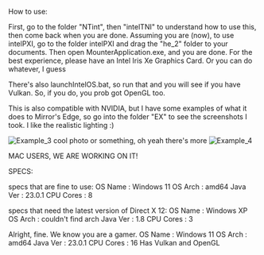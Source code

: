 How to use:

First, go to the folder "NTint", then "intelTNI" to understand how to use this, then come back when you are done. Assuming you are (now), to use intelPXI, go to the folder intelPXI and drag the "he_2" folder to your documents. Then open MounterApplication.exe, and you are done. For the best experience, please have an Intel Iris Xe Graphics Card. Or you can do whatever, I guess

There's also launchIntelOS.bat, so run that and you will see if you have Vulkan. So, if you do, you prob got OpenGL too.

This is also compatible with NVIDIA, but I have some examples of what it does to Mirror's Edge, so go into the folder "EX" to see the screenshots I took.
I like the realistic lighting :)


![Example_3](https://github.com/user-attachments/assets/3e329782-82a6-4810-b4e9-9c4e5d439e5f)
cool photo or something, oh yeah there's more
![Example_4](https://github.com/user-attachments/assets/26bd54bf-3a24-4ff6-93a1-356b0a3740a0)

MAC USERS, WE ARE WORKING ON IT!


SPECS:
 
specs that are fine to use:
      OS Name    : Windows 11
      OS Arch    : amd64
      Java Ver   : 23.0.1
      CPU Cores  : 8

specs that need the latest version of Direct X 12:
      OS Name    : Windows XP
      OS Arch    : couldn't find arch
      Java Ver   : 1.8
      CPU Cores  : 3

Alright, fine. We know you are a gamer.
      OS Name    : Windows 11
      OS Arch    : amd64
      Java Ver   : 23.0.1
      CPU Cores  : 16
      Has Vulkan and OpenGL
